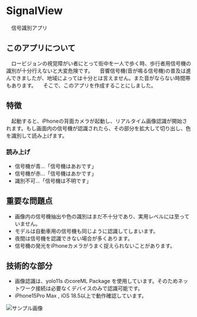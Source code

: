 # SignalView
　信号識別アプリ

## このアプリについて
　ロービジョンの視覚障がい者にとって街中を一人で歩く時、歩行者用信号機の識別が十分行えないと大変危険です。
　音響信号機(音が鳴る信号機)の普及は進んできましたが、地域によっては十分とは言えません。また音がならない時間帯もあります。
　そこで、このアプリを作成することにしました。

## 特徴
　起動すると、iPhoneの背面カメラが起動し、リアルタイム画像認識が開始されます。もし画面内の信号機が認識されたら、その部分を拡大して切り出し、色を識別して読み上げます。

### 読み上げ
- 信号機が青...「信号機はあおです」
- 信号機が赤...「信号機はあかです」
- 識別不可...「信号機は不明です」

## 重要な問題点
- 画像内の信号機抽出や色の識別はまだ不十分であり、実用レベルには至っていません。
- モデルは自動車用の信号機も同じように認識してしまいます。
- 夜間は信号機を認識できない場合が多くあります。
- 信号機の発光をiPhoneカメラがうまく捉えられないことがあります。

## 技術的な部分
- 画像認識は、yolo11s のcoreML Package を使用しています。そのためネットワーク接続は必要なくデバイスのみで認識可能です。
- iPhone15Pro Max , iOS 18.5以上で動作確認しています。

![サンプル画像](https://github.com/ToroSimeSaba/myEye2/blob/main/SignalView/Preview/signal.png?raw=true)
